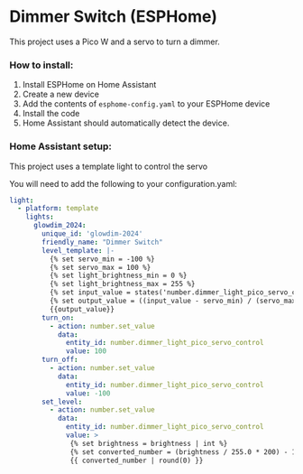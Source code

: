# Dimmer Switch (ESPHome)
This project uses a Pico W and a servo to turn a dimmer.

### How to install:
1. Install ESPHome on Home Assistant
2. Create a new device
3. Add the contents of `esphome-config.yaml` to your ESPHome device
4. Install the code
5. Home Assistant should automatically detect the device.

### Home Assistant setup:
This project uses a template light to control the servo

You will need to add the following to your configuration.yaml:
```yaml
light:
  - platform: template
    lights:
      glowdim_2024:
        unique_id: 'glowdim-2024'
        friendly_name: "Dimmer Switch"
        level_template: |-
          {% set servo_min = -100 %}
          {% set servo_max = 100 %}
          {% set light_brightness_min = 0 %}
          {% set light_brightness_max = 255 %}
          {% set input_value = states('number.dimmer_light_pico_servo_control') | float %}
          {% set output_value = ((input_value - servo_min) / (servo_max - servo_min)) * (light_brightness_max - light_brightness_min) %}
          {{output_value}}
        turn_on:
          - action: number.set_value
            data:
              entity_id: number.dimmer_light_pico_servo_control
              value: 100
        turn_off:
          - action: number.set_value
            data:
              entity_id: number.dimmer_light_pico_servo_control
              value: -100
        set_level:
          - action: number.set_value
            data:
              entity_id: number.dimmer_light_pico_servo_control
              value: >
               {% set brightness = brightness | int %}
               {% set converted_number = (brightness / 255.0 * 200) - 100 %}
               {{ converted_number | round(0) }}
```
